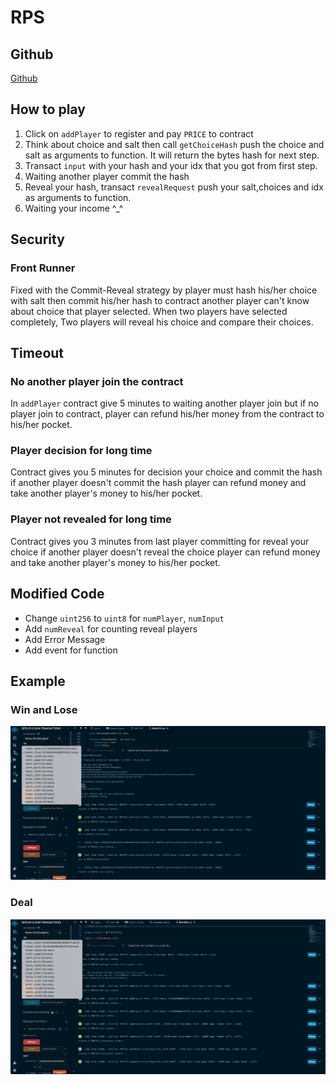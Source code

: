 # RPS

## Github

[Github](https://github.com/hirasawaau/RPS)

## How to play

1. Click on `addPlayer` to register and pay `PRICE` to contract
2. Think about choice and salt then call `getChoiceHash` push the choice and salt as arguments to function. It will return the bytes hash for next step.
3. Transact `input` with your hash and your idx that you got from first step.
4. Waiting another player commit the hash
5. Reveal your hash, transact `revealRequest` push your salt,choices and idx as arguments to function.
6. Waiting your income ^\_^

## Security

### Front Runner

Fixed with the Commit-Reveal strategy by player must hash his/her choice with salt then commit his/her hash to contract another player can't know about choice that player selected. When two players have selected completely, Two players will reveal his choice and compare their choices.

## Timeout

### No another player join the contract

In `addPlayer` contract give 5 minutes to waiting another player join but if no player join to contract, player can refund his/her money from the contract to his/her pocket.

### Player decision for long time

Contract gives you 5 minutes for decision your choice and commit the hash if another player doesn't commit the hash player can refund money and take another player's money to his/her pocket.

### Player not revealed for long time

Contract gives you 3 minutes from last player committing for reveal your choice if another player doesn't reveal the choice player can refund money and take another player's money to his/her pocket.

## Modified Code
- Change `uint256` to `uint8` for `numPlayer`, `numInput`
- Add `numReveal` for counting reveal players
- Add Error Message
- Add event for function
## Example

### Win and Lose

![](img/0win1lose.png)

### Deal

![](img/deal.png)
